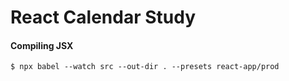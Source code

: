 # React Calendar Study

#### Compiling JSX
`$ npx babel --watch src --out-dir . --presets react-app/prod`